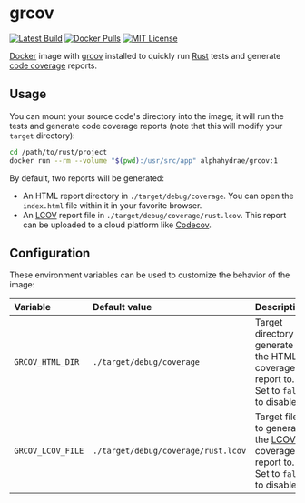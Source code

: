 # grcov

[![Latest Build](https://github.com/AlphaHydrae/grcov/actions/workflows/latest-build.yml/badge.svg)](https://github.com/AlphaHydrae/grcov/actions/workflows/latest-build.yml)
[![Docker Pulls](https://img.shields.io/docker/pulls/alphahydrae/grcov.svg)](https://hub.docker.com/repository/docker/alphahydrae/grcov)
[![MIT License](https://img.shields.io/static/v1?label=license&message=MIT&color=informational)](https://opensource.org/licenses/MIT)

[Docker][docker] image with [grcov][grcov] installed to quickly run [Rust][rust]
tests and generate [code coverage][code-coverage] reports.

## Usage

You can mount your source code's directory into the image; it will run the tests
and generate code coverage reports (note that this will modify your `target`
directory):

```bash
cd /path/to/rust/project
docker run --rm --volume "$(pwd):/usr/src/app" alphahydrae/grcov:1
```

By default, two reports will be generated:

* An HTML report directory in `./target/debug/coverage`. You can open the
  `index.html` file within it in your favorite browser.
* An [LCOV][lcov] report file in `./target/debug/coverage/rust.lcov`. This
  report can be uploaded to a cloud platform like [Codecov][codecov].

## Configuration

These environment variables can be used to customize the behavior of the image:

| Variable          | Default value                       | Description                                                                             |
| :---------------- | :---------------------------------- | :-------------------------------------------------------------------------------------- |
| `GRCOV_HTML_DIR`  | `./target/debug/coverage`           | Target directory to generate the HTML coverage report to. Set to `false` to disable.    |
| `GRCOV_LCOV_FILE` | `./target/debug/coverage/rust.lcov` | Target file to generate the [LCOV][lcov] coverage report to. Set to `false` to disable. |

[code-coverage]: https://en.wikipedia.org/wiki/Code_coverage
[codecov]: https://codecov.io
[docker]: https://www.docker.com
[grcov]: https://github.com/mozilla/grcov
[lcov]: http://ltp.sourceforge.net/coverage/lcov.php
[rust]: https://www.rust-lang.org
